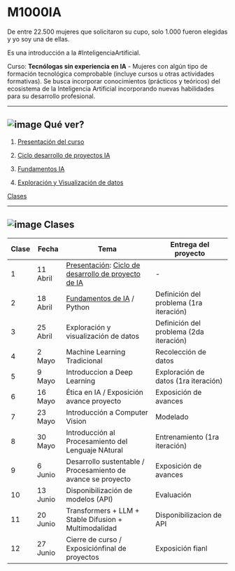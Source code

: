 # M1000IA 


De entre 22.500 mujeres que solicitaron su cupo, solo 1.000 fueron elegidas y yo soy una de ellas.

Es una introducción a la #InteligenciaArtificial.

Curso: **Tecnólogas sin experiencia en IA** - Mujeres con algún tipo de formación tecnológica comprobable (incluye cursos u otras actividades formativas). Se busca incorporar conocimientos (prácticos y teóricos) del ecosistema de la Inteligencia Artificial incorporando nuevas habilidades para su desarrollo profesional.

---

##  ![image](https://github.com/eugenia1984/IA/assets/72580574/6fed6f1e-6076-45a9-9ec2-3f305446d62b) Qué ver?

1. [Presentación del curso](https://github.com/eugenia1984/IA/blob/main/m1000ia/01-presentacion-del-curso.md)

2. [Ciclo desarrollo de proyectos IA](https://github.com/eugenia1984/IA/blob/main/m1000ia/02-ciclo-desarrollo-de-proyectos-IA.md)

3. [Fundamentos IA](https://github.com/eugenia1984/IA/blob/main/m1000ia/03-fundamentos-ia.md)

4. [Exploración y Visualización de datos](https://github.com/eugenia1984/IA/blob/main/m1000ia/04-exploracion-y-visualizacion-datos.md)   
   
[Clases](https://github.com/eugenia1984/IA/blob/main/m1000ia/clases.md)

---

##  ![image](https://github.com/eugenia1984/IA/assets/72580574/6fed6f1e-6076-45a9-9ec2-3f305446d62b) Clases

| Clase | Fecha | Tema | Entrega del proyecto |
| ----- | ----- | ---- | -------------------- |
| 1 | 11 Abril |  [Presentación](https://github.com/eugenia1984/IA/blob/main/m1000ia/01-presentacion-del-curso.md): [Ciclo de desarrollo de proyecto de IA](https://github.com/eugenia1984/IA/blob/main/m1000ia/02-ciclo-desarrollo-de-proyectos-IA.md) | - |
| 2 | 18 Abril | [Fundamentos de IA](https://github.com/eugenia1984/IA/blob/main/m1000ia/03-fundamentos-ia.md) / Python | Definición del problema (1ra iteración) |
| 3 | 25 Abril | Exploración y visualización de datos | Definición del problema (2da iteración) |
| 4 | 2 Mayo |  Machine Learning Tradicional | Recolección de datos |
| 5 | 9 Mayo | Introduccion a Deep Learning | Exploración de datos (1ra iteración) |
| 6 | 16 Mayo | Ética en IA / Exposición avance proyecto | Exposición de avances |
| 7 | 23 Mayo | Introducción a Computer Vision |  Modelado |
| 8 | 30 Mayo | Introducción al Procesamiento del Lenguaje NAtural  | Entrenamiento (1ra iteración) |
| 9 | 6 Junio  |  Desarrollo sustentable / Procesamiento de avance se proyecto | Exposición de avances |
| 10 | 13 Junio | Disponibilización de modelos (API) | Evaluación |
| 11 | 20 Junio  | Transformers + LLM + Stable Difusion + Multimodalidad | Disponibilizacion de API |
| 12 | 27 Junio  | Cierre de curso / Exposiciónfinal de proyectos | Exposición fianl |
